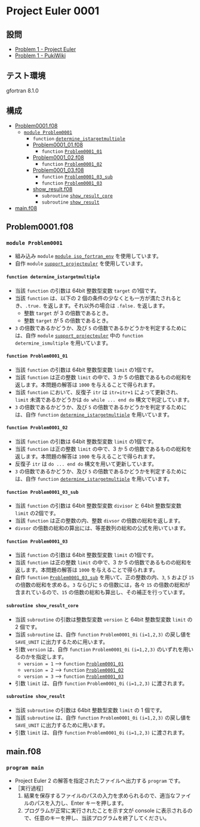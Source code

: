 # Project Euler 0001 #

## 設問 ##

* [Problem 1 - Project Euler](https://projecteuler.net/problem=1)
* [Problem 1 - PukiWiki](http://odz.sakura.ne.jp/projecteuler/index.php?cmd=read&page=Problem%201)

## テスト環境 ##

gfortran 8.1.0

## 構成 ##

* [Problem0001.f08](Problem0001.f08)
  * [`module Problem0001`](#module-problem0001)
    * `function` [`determine_istargetmultiple`](#function-determine_istargetmultiple)
    * [Problem0001_01.f08](Problem0001_01.f08)
      * `function` [`Problem0001_01`](#function-problem0001_01)
    * [Problem0001_02.f08](Problem0001_02.f08)
      * `function` [`Problem0001_02`](#function-problem0001_02)
    * [Problem0001_03.f08](Problem0001_03.f08)
      * `function` [`Problem0001_03_sub`](#function-problem0001_03_sub)
      * `function` [`Problem0001_03`](#function-problem0001_03)
    * [show_result.f08](show_result.f08)
      * `subroutine` [`show_result_core`](#subroutine-show_result_core)
      * `subroutine` [`show_result`](#subroutine-show_result)
* [main.f08](main.f08)

## Problem0001.f08 ##

### `module Problem0001` ###

* 組み込み `module` [`module iso_fortran_env`](https://gcc.gnu.org/onlinedocs/gfortran/ISO_005fFORTRAN_005fENV.html) を使用しています。
* 自作 `module` [`support_projecteuler`](../support/support_projecteuler.f08) を使用しています。

#### `function determine_istargetmultiple` ####

* 当該 `function` の引数は 64bit 整数型変数 `target` の1個です。
* 当該 `function` は、以下の 2 個の条件の少なくとも一方が満たされるとき、`.true.` を返します。それ以外の場合は `.false.` を返します。
  * 整数 `target` が 3 の倍数であるとき。
  * 整数 `target` が 5 の倍数であるとき。
* `3` の倍数であるかどうか、及び `5` の倍数であるかどうかを判定するためには、自作 `module` [`support_projecteuler`](../support) 中の `function determine_ismultiple` を用いています。

#### `function Problem0001_01` ####

* 当該 `function` の引数は 64bit 整数型変数 `limit` の1個です。
* 当該 `function` は正の整数 `limit` の中で、3 か 5 の倍数であるものの総和を返します。本問題の解答は `1000` を与えることで得られます。
* 当該 `function` において、反復子 `itr` は `itr=itr+1` によって更新され、`limit` 未満であるかどうかは `do while ... end do` 構文で判定しています。
* `3` の倍数であるかどうか、及び `5` の倍数であるかどうかを判定するためには、自作 `function` [`determine_istargetmultiple`](#function-determine_istargetmultiple) を用いています。

#### `function Problem0001_02` ####

* 当該 `function` の引数は 64bit 整数型変数 `limit` の1個です。
* 当該 `function` は正の整数 `limit` の中で、3 か 5 の倍数であるものの総和を返します。本問題の解答は `1000` を与えることで得られます。
* 反復子 `itr` は `do ... end do` 構文を用いて更新しています。
* `3` の倍数であるかどうか、及び `5` の倍数であるかどうかを判定するためには、自作 `function` [`determine_istargetmultiple`](#function-determine_istargetmultiple) を用いています。

#### `function Problem0001_03_sub` ####

* 当該 `function` の引数は 64bit 整数型変数 `divisor` と 64bit 整数型変数 `limit` の2個です。
* 当該 `function` は正の整数の内、整数 `divsor` の倍数の総和を返します。
* `divsor` の倍数の総和の算出には、等差数列の総和の公式を用いています。

#### `function Problem0001_03` ####

* 当該 `function` の引数は 64bit 整数型変数 `limit` の1個です。
* 当該 `function` は正の整数 `limit` の中で、3 か 5 の倍数であるものの総和を返します。本問題の解答は `1000` を与えることで得られます。
* 自作 `function` [`Problem0001_03_sub`](#function-problem0001_03_sub) を用いて、正の整数の内、`3`, `5` および `15` の倍数の総和を求める。`3` ならびに `5` の倍数には，各々 `15` の倍数の総和が含まれているので、`15` の倍数の総和も算出し、その補正を行っています。

#### `subroutine show_result_core` ####

* 当該 `subroutine` の引数は整数型変数 `version` と 64bit 整数型変数 `limit` の 2 個です。
* 当該 `subroutine` は、自作 `function` `Problem0001_0i` `(i=1,2,3)` の戻し値を `SAVE_UNIT` に出力するために用います。
* 引数 `version` は、自作 `function` `Problem0001_0i` `(i=1,2,3)` のいずれを用いるのかを指定します。
  * `version = 1` --> `function` [`Problem0001_01`](#function-problem0001_01)
  * `version = 2` --> `function` [`Problem0001_02`](#function-problem0001_02)
  * `version = 3` --> `function` [`Problem0001_03`](#function-problem0001_03)
* 引数 `limit` は、自作 `function` `Problem0001_0i` `(i=1,2,3)` に渡されます。

#### `subroutine show_result` ####

* 当該 `subroutine` の引数は 64bit 整数型変数 `limit` の 1 個です。
* 当該 `subroutine` は、自作 `function` `Problem0001_0i` `(i=1,2,3)` の戻し値を `SAVE_UNIT` に出力するために用います。
* 引数 `limit` は、自作 `function` `Problem0001_0i` `(i=1,2,3)` に渡されます。

## main.f08 ##

### `program main` ###

* Project Euler 2 の解答を指定されたファイルへ出力する `program` です。
* ［実行過程］
  1. 結果を保存するファイルのパスの入力を求められるので、適当なファイルのパスを入力し、Enter キーを押します。
  2. プログラムが正常に実行されたことを示す文が console に表示されるので、任意のキーを押し、当該プログラムを終了してください。
